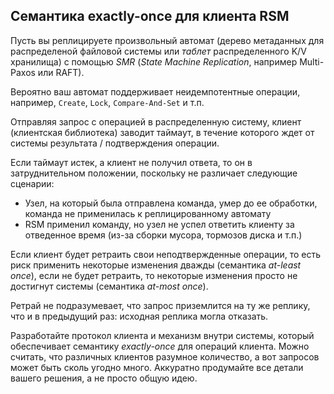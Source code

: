 ## Семантика exactly-once для клиента RSM

Пусть вы реплицируете произвольный автомат (дерево метаданных для распределеной файловой системы или _таблет_ распределенного K/V хранилища) с помощью _SMR_ (_State Machine Replication_, например Multi-Paxos или RAFT).

Вероятно ваш автомат поддерживает неидемпотентные операции, например, `Сreate`, `Lock`, `Compare-And-Set` и т.п.

Отправляя запрос с операцией в распределенную систему, клиент (клиентская библиотека) заводит таймаут, в течение которого ждет от системы результата / подтверждения операции. 

Если таймаут истек, а клиент не получил ответа, то он в затруднительном положении, поскольку не различает следующие сценарии:

- Узел, на который была отправлена команда, умер до ее обработки, команда не применилась к реплицированному автомату
- RSM применил команду, но узел не успел ответить клиенту за отведенное время (из-за сборки мусора, тормозов диска и т.п.)

Если клиент будет ретраить свои неподтвержденные операции, то есть риск применить некоторые изменения дважды (семантика _at-least once_), если не будет ретраить, то некоторые изменения просто не достигнут системы (семантика _at-most once_).

Ретрай не подразумевает, что запрос приземлится на ту же реплику, что и в предыдущий раз: исходная реплика могла отказать.

Разработайте протокол клиента и механизм внутри системы, который обеспечивает семантику _exactly-once_ для операций клиента. Можно считать, что различных клиентов разумное количество, а вот запросов может быть сколь угодно много. Аккуратно продумайте все детали вашего решения, а не просто общую идею.
